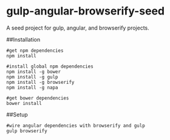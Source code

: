 gulp-angular-browserify-seed
============================

A seed project for gulp, angular, and browserify projects.

##Installation
```
#get npm dependencies
npm install

#install global npm dependencies
npm install -g bower
npm install -g gulp
npm install -g browserify
npm install -g napa

#get bower dependencies
bower install
```
##Setup
```
#wire angular dependencies with browserify and gulp
gulp browserify
```
